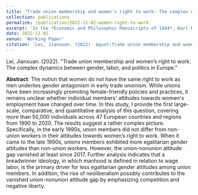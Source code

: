 ```yaml
---
title: "Trade union membership and women's right to work: The complex dynamics between gender, labor, and politics in Europe"
collection: publications
permalink: /publication/2022-11-02-women-right-to-work
excerpt: 'In the *Economic and Philosophic Manuscripts of 1844*, Karl Marx famously asserts the "estrangement of man from man" under commodity production. Given the strong gender antagonism in early trade unionism, this declaration may be engendered and re-phrased as the "estrangement of man from woman."'
date: 2022-11-02
venue: 'Working Paper'
citation: 'Lei, Jianxuan. (2022). &quot;Trade union membership and women&rsquo;s right to work: The complex dynamics between gender, labor, and politics in Europe.&quot;'
---
```

Lei, Jianxuan. (2022). "Trade union membership and women’s right to work: The complex dynamics between gender, labor, and politics in Europe."

**Abstract**: The notion that women do not have the same right to work as men underlies gender antagonism in early trade unionism. While unions have been increasingly promoting female-friendly policies and practices, it remains unclear whether individual members' attitudes towards women's employment have changed over time. In this study, I provide the first large-scale, comparative, and quantitative analysis of this question, covering more than 50,000 individuals across 47 European countries and regions from 1990 to 2020. The results suggest a rather complex picture. Specifically, in the early 1990s, union members did not differ from non-union workers in their attitudes towards women’s right to work. When it came to the late 1990s, unions members exhibited more egalitarian gender attitudes than non-union workers. However, the union-nonunion attitude gap vanished at least since 2017. Further analysis indicates that a breadwinner ideology, in which manhood is defined in relation to wage labor, is the primary driver for less egalitarian gender attitudes among union members. In addition, the rise of neoliberalism possibly contributes to the vanished union-nonunion attitude gap by emphasizing competition and negative liberty.
